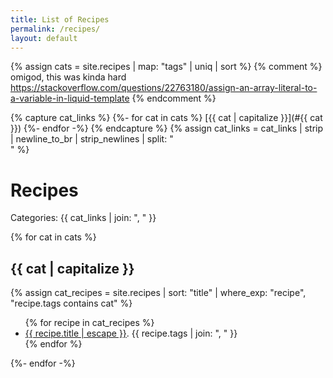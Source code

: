 ```yaml
---
title: List of Recipes
permalink: /recipes/
layout: default
---
```


{% assign cats = site.recipes | map: "tags" | uniq | sort %}
{% comment %}
omigod, this was kinda hard
https://stackoverflow.com/questions/22763180/assign-an-array-literal-to-a-variable-in-liquid-template
{% endcomment %}

{% capture cat_links %}
{%- for cat in cats %}
[{{ cat | capitalize }}](#{{ cat }})
{%- endfor -%}
{% endcapture %}
{% assign cat_links = cat_links | strip | newline_to_br | strip_newlines | split: "<br />" %}

# Recipes

Categories: {{ cat_links | join: ", " }}

{% for cat in cats %}

## {{ cat | capitalize }}

{% assign cat_recipes = site.recipes | sort: "title" | where_exp: "recipe", "recipe.tags contains cat" %}

<ul>
{% for recipe in cat_recipes %}
  <li>
    <a href="{{ recipe.url | relative_url }}">{{ recipe.title | escape }}</a>. {{ recipe.tags | join: ", " }}
  </li>
{% endfor %}
</ul>

{%- endfor -%}
